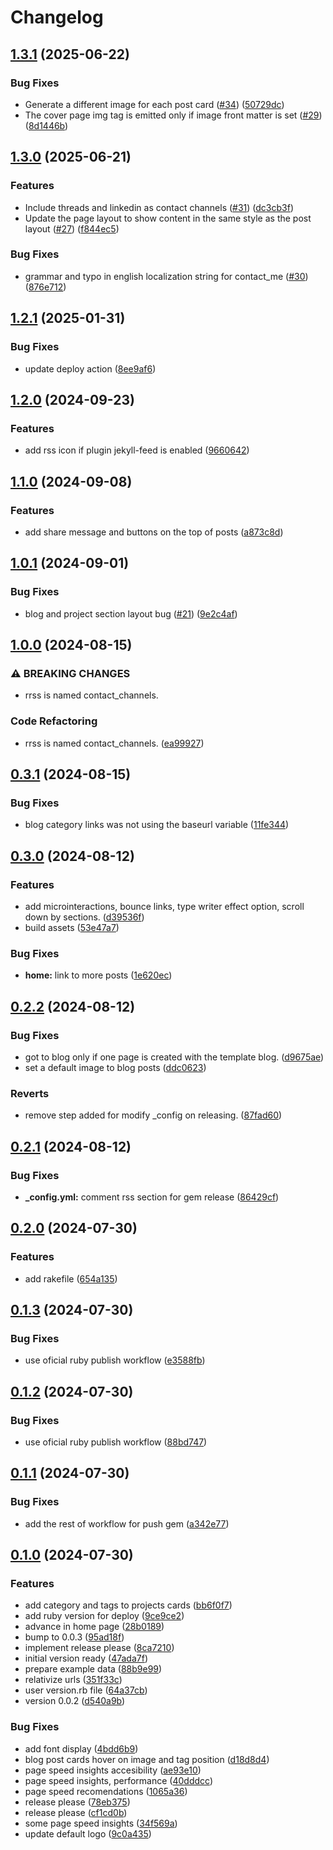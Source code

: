 # Changelog

## [1.3.1](https://github.com/a-chacon/awesome-jekyll-theme/compare/awesome-jekyll-theme/v1.3.0...awesome-jekyll-theme/v1.3.1) (2025-06-22)


### Bug Fixes

* Generate a different image for each post card ([#34](https://github.com/a-chacon/awesome-jekyll-theme/issues/34)) ([50729dc](https://github.com/a-chacon/awesome-jekyll-theme/commit/50729dced03afeb555aca00e5f53ad9f5bba5561))
* The cover page img tag is emitted only if image front matter is set ([#29](https://github.com/a-chacon/awesome-jekyll-theme/issues/29)) ([8d1446b](https://github.com/a-chacon/awesome-jekyll-theme/commit/8d1446bea66bdbc254a57ef3a34c121abd26ae5c))

## [1.3.0](https://github.com/a-chacon/awesome-jekyll-theme/compare/awesome-jekyll-theme/v1.2.1...awesome-jekyll-theme/v1.3.0) (2025-06-21)


### Features

* Include threads and linkedin as contact channels ([#31](https://github.com/a-chacon/awesome-jekyll-theme/issues/31)) ([dc3cb3f](https://github.com/a-chacon/awesome-jekyll-theme/commit/dc3cb3f7177089aa99ce88fb6a29dbcac6c55827))
* Update the page layout to show content in the same style as the post layout ([#27](https://github.com/a-chacon/awesome-jekyll-theme/issues/27)) ([f844ec5](https://github.com/a-chacon/awesome-jekyll-theme/commit/f844ec558aa556ccf6b8b4282bd5db01243b7fd4))


### Bug Fixes

* grammar and typo in english localization string for contact_me ([#30](https://github.com/a-chacon/awesome-jekyll-theme/issues/30)) ([876e712](https://github.com/a-chacon/awesome-jekyll-theme/commit/876e712d89fdc1a62693ff74880d4ce4bec4a997))

## [1.2.1](https://github.com/a-chacon/awesome-jekyll-theme/compare/awesome-jekyll-theme/v1.2.0...awesome-jekyll-theme/v1.2.1) (2025-01-31)


### Bug Fixes

* update deploy action ([8ee9af6](https://github.com/a-chacon/awesome-jekyll-theme/commit/8ee9af671c15065f0cabab4db805c0d147fce6dd))

## [1.2.0](https://github.com/a-chacon/awesome-jekyll-theme/compare/awesome-jekyll-theme/v1.1.0...awesome-jekyll-theme/v1.2.0) (2024-09-23)


### Features

* add rss icon if plugin jekyll-feed is enabled ([9660642](https://github.com/a-chacon/awesome-jekyll-theme/commit/9660642a7a4dd661102782e8aa7a21a3c54f387a))

## [1.1.0](https://github.com/a-chacon/awesome-jekyll-theme/compare/awesome-jekyll-theme/v1.0.1...awesome-jekyll-theme/v1.1.0) (2024-09-08)


### Features

* add share message and buttons on the top of posts ([a873c8d](https://github.com/a-chacon/awesome-jekyll-theme/commit/a873c8d021e0587a12d024c3a282a9c7e4e68c66))

## [1.0.1](https://github.com/a-chacon/awesome-jekyll-theme/compare/awesome-jekyll-theme/v1.0.0...awesome-jekyll-theme/v1.0.1) (2024-09-01)


### Bug Fixes

* blog and project section layout  bug ([#21](https://github.com/a-chacon/awesome-jekyll-theme/issues/21)) ([9e2c4af](https://github.com/a-chacon/awesome-jekyll-theme/commit/9e2c4af64fad819cf2dfbddd14b325f654d4e792))

## [1.0.0](https://github.com/a-chacon/awesome-jekyll-theme/compare/awesome-jekyll-theme/v0.3.1...awesome-jekyll-theme/v1.0.0) (2024-08-15)


### ⚠ BREAKING CHANGES

* rrss is named contact_channels.

### Code Refactoring

* rrss is named contact_channels.  ([ea99927](https://github.com/a-chacon/awesome-jekyll-theme/commit/ea999276e778f29ad693a6f1adc30e09484ff2dc))

## [0.3.1](https://github.com/a-chacon/awesome-jekyll-theme/compare/awesome-jekyll-theme/v0.3.0...awesome-jekyll-theme/v0.3.1) (2024-08-15)


### Bug Fixes

* blog category links was not using the baseurl variable ([11fe344](https://github.com/a-chacon/awesome-jekyll-theme/commit/11fe344311d7fd20d937bc7005335d9ae9270cc5))

## [0.3.0](https://github.com/a-chacon/awesome-jekyll-theme/compare/awesome-jekyll-theme/v0.2.2...awesome-jekyll-theme/v0.3.0) (2024-08-12)


### Features

* add microinteractions, bounce links, type writer effect option, scroll down by sections. ([d39536f](https://github.com/a-chacon/awesome-jekyll-theme/commit/d39536f6eeddbaa3ae52085076f2918c47718e05))
* build assets ([53e47a7](https://github.com/a-chacon/awesome-jekyll-theme/commit/53e47a7b504c2bbf88fe9f85c068b09c3abacc18))


### Bug Fixes

* **home:** link to more posts ([1e620ec](https://github.com/a-chacon/awesome-jekyll-theme/commit/1e620ec774629f307a858bc29c13c0ad0a8fef6c))

## [0.2.2](https://github.com/a-chacon/awesome-jekyll-theme/compare/awesome-jekyll-theme/v0.2.1...awesome-jekyll-theme/v0.2.2) (2024-08-12)


### Bug Fixes

* got to blog only if one page is created with the template blog. ([d9675ae](https://github.com/a-chacon/awesome-jekyll-theme/commit/d9675ae8da8aabdf27773f0ae15f7a2f7abb1a03))
* set a default image to blog posts ([ddc0623](https://github.com/a-chacon/awesome-jekyll-theme/commit/ddc06238f0ad9de92f0ce59048c327062a1cc442))


### Reverts

* remove step added for modify _config on releasing. ([87fad60](https://github.com/a-chacon/awesome-jekyll-theme/commit/87fad609c4a49ca1dd7078ca59905c9f67ad3149))

## [0.2.1](https://github.com/a-chacon/awesome-jekyll-theme/compare/awesome-jekyll-theme/v0.2.0...awesome-jekyll-theme/v0.2.1) (2024-08-12)


### Bug Fixes

* **_config.yml:** comment rss section for gem release ([86429cf](https://github.com/a-chacon/awesome-jekyll-theme/commit/86429cfb7ef4efe3ca63f308a8beaa8138037072))

## [0.2.0](https://github.com/a-chacon/awesome-jekyll-theme/compare/awesome-jekyll-theme/v0.1.3...awesome-jekyll-theme/v0.2.0) (2024-07-30)


### Features

* add rakefile ([654a135](https://github.com/a-chacon/awesome-jekyll-theme/commit/654a1351e354b67f3807f815789f8d6a37c9b40e))

## [0.1.3](https://github.com/a-chacon/awesome-jekyll-theme/compare/awesome-jekyll-theme/v0.1.2...awesome-jekyll-theme/v0.1.3) (2024-07-30)


### Bug Fixes

* use oficial ruby publish workflow ([e3588fb](https://github.com/a-chacon/awesome-jekyll-theme/commit/e3588fb613607c5592a936ad676be42cecf8c794))

## [0.1.2](https://github.com/a-chacon/awesome-jekyll-theme/compare/awesome-jekyll-theme/v0.1.1...awesome-jekyll-theme/v0.1.2) (2024-07-30)


### Bug Fixes

* use oficial ruby publish workflow ([88bd747](https://github.com/a-chacon/awesome-jekyll-theme/commit/88bd7479578889b11734091b81b9a2f84e412abe))

## [0.1.1](https://github.com/a-chacon/awesome-jekyll-theme/compare/awesome-jekyll-theme/v0.1.0...awesome-jekyll-theme/v0.1.1) (2024-07-30)


### Bug Fixes

* add the rest of workflow for push gem ([a342e77](https://github.com/a-chacon/awesome-jekyll-theme/commit/a342e77fcffb2056d0ccbc90b2fe20a9822ecb51))

## [0.1.0](https://github.com/a-chacon/awesome-jekyll-theme/compare/awesome-jekyll-theme-v0.0.4...awesome-jekyll-theme/v0.1.0) (2024-07-30)


### Features

* add category and tags to projects cards ([bb6f0f7](https://github.com/a-chacon/awesome-jekyll-theme/commit/bb6f0f7a60cf271e4efbcd915439bf26c12ae1f7))
* add ruby version for deploy ([9ce9ce2](https://github.com/a-chacon/awesome-jekyll-theme/commit/9ce9ce2ad6088f17001911bf0021f19bdeb055b1))
* advance in home page ([28b0189](https://github.com/a-chacon/awesome-jekyll-theme/commit/28b01893a1a9ccadb56d8c0af7144cf005dfcbba))
* bump to 0.0.3 ([95ad18f](https://github.com/a-chacon/awesome-jekyll-theme/commit/95ad18f02865f04fac314ba9e36b83df1d7a4671))
* implement release please ([8ca7210](https://github.com/a-chacon/awesome-jekyll-theme/commit/8ca7210e37c7bdf43dd44b5b48cadc2d1da2d047))
* initial version ready ([47ada7f](https://github.com/a-chacon/awesome-jekyll-theme/commit/47ada7f7849741d5d550a4efc610a7aaef712522))
* prepare example data ([88b9e99](https://github.com/a-chacon/awesome-jekyll-theme/commit/88b9e99871cdaa683f3ff4a3144f7b7a858497a7))
* relativize urls ([351f33c](https://github.com/a-chacon/awesome-jekyll-theme/commit/351f33ce728ec4f700b621f756d4d0e1f31e1392))
* user version.rb file ([64a37cb](https://github.com/a-chacon/awesome-jekyll-theme/commit/64a37cb3e6131771689df14005bd33447314eee6))
* version 0.0.2 ([d540a9b](https://github.com/a-chacon/awesome-jekyll-theme/commit/d540a9bba54a5331adf5021588eb9e2afdaa27ee))


### Bug Fixes

* add font display ([4bdd6b9](https://github.com/a-chacon/awesome-jekyll-theme/commit/4bdd6b94d99cefbdb521b9386d57e3e6e0fc7c82))
* blog post cards hover on image and tag position ([d18d8d4](https://github.com/a-chacon/awesome-jekyll-theme/commit/d18d8d4da6e8788b91611d9714a7a91dc55b3ffd))
* page speed insights accesibility ([ae93e10](https://github.com/a-chacon/awesome-jekyll-theme/commit/ae93e10bedf8e0048666d144989f0de42ff3d2e2))
* page speed insights, performance ([40dddcc](https://github.com/a-chacon/awesome-jekyll-theme/commit/40dddcc57494346ce81d1124a5d076be4f6b81cf))
* page speed recomendations ([1065a36](https://github.com/a-chacon/awesome-jekyll-theme/commit/1065a361cf11bdb9ae61d5bbfb9e075150b6d100))
* release please ([78eb375](https://github.com/a-chacon/awesome-jekyll-theme/commit/78eb37558f2a50402f052c91999fa95cf0dc89c4))
* release please ([cf1cd0b](https://github.com/a-chacon/awesome-jekyll-theme/commit/cf1cd0b35a28b0c6f77c19dd0f8053d919a2340d))
* some page speed insights ([34f569a](https://github.com/a-chacon/awesome-jekyll-theme/commit/34f569af86d7326a829be4e6cd496dd4bfc94149))
* update default logo ([9c0a435](https://github.com/a-chacon/awesome-jekyll-theme/commit/9c0a435e38d997269992a2cbdeb352e18d9f159e))
